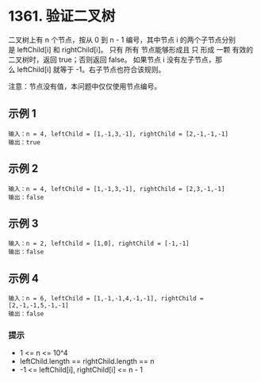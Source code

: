 # 1361. 验证二叉树

二叉树上有 n 个节点，按从 0 到 n - 1 编号，其中节点 i 的两个子节点分别是 leftChild[i] 和 rightChild[i]。
只有 所有 节点能够形成且 只 形成 一颗 有效的二叉树时，返回 true；否则返回 false。
如果节点 i 没有左子节点，那么 leftChild[i] 就等于 -1。右子节点也符合该规则。

注意：节点没有值，本问题中仅仅使用节点编号。


## 示例 1

```
输入：n = 4, leftChild = [1,-1,3,-1], rightChild = [2,-1,-1,-1]
输出：true
```

## 示例 2

```
输入：n = 4, leftChild = [1,-1,3,-1], rightChild = [2,3,-1,-1]
输出：false
```

## 示例 3

```
输入：n = 2, leftChild = [1,0], rightChild = [-1,-1]
输出：false
```

## 示例 4

```
输入：n = 6, leftChild = [1,-1,-1,4,-1,-1], rightChild = [2,-1,-1,5,-1,-1]
输出：false
```

### 提示

- 1 <= n <= 10^4
- leftChild.length == rightChild.length == n
- -1 <= leftChild[i], rightChild[i] <= n - 1

